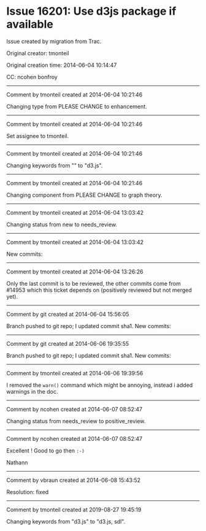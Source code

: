 # Issue 16201: Use d3js package if available

Issue created by migration from Trac.

Original creator: tmonteil

Original creation time: 2014-06-04 10:14:47

CC:  ncohen bonfroy




---

Comment by tmonteil created at 2014-06-04 10:21:46

Changing type from PLEASE CHANGE to enhancement.


---

Comment by tmonteil created at 2014-06-04 10:21:46

Set assignee to tmonteil.


---

Comment by tmonteil created at 2014-06-04 10:21:46

Changing keywords from "" to "d3.js".


---

Comment by tmonteil created at 2014-06-04 10:21:46

Changing component from PLEASE CHANGE to graph theory.


---

Comment by tmonteil created at 2014-06-04 13:03:42

Changing status from new to needs_review.


---

Comment by tmonteil created at 2014-06-04 13:03:42

New commits:


---

Comment by tmonteil created at 2014-06-04 13:26:26

Only the last commit is to be reviewed, the other commits come from #14953 which this ticket depends on (positively reviewed but not merged yet).


---

Comment by git created at 2014-06-04 15:56:05

Branch pushed to git repo; I updated commit sha1. New commits:


---

Comment by git created at 2014-06-06 19:35:55

Branch pushed to git repo; I updated commit sha1. New commits:


---

Comment by tmonteil created at 2014-06-06 19:39:56

I removed the `warn()` command which might be annoying, instead i added warnings in the doc.


---

Comment by ncohen created at 2014-06-07 08:52:47

Changing status from needs_review to positive_review.


---

Comment by ncohen created at 2014-06-07 08:52:47

Excellent ! Good to go then `:-)`

Nathann


---

Comment by vbraun created at 2014-06-08 15:43:52

Resolution: fixed


---

Comment by tmonteil created at 2019-08-27 19:45:19

Changing keywords from "d3.js" to "d3.js, sdl".
